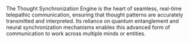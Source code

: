 The Thought Synchronization Engine is the heart of seamless, real-time telepathic communication, ensuring that thought patterns are accurately transmitted and interpreted. Its reliance on quantum entanglement and neural synchronization mechanisms enables this advanced form of communication to work across multiple minds or entities.
